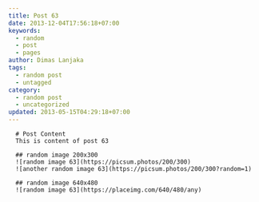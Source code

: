 ```yaml
---
title: Post 63
date: 2013-12-04T17:56:18+07:00
keywords:
  - random
  - post
  - pages
author: Dimas Lanjaka
tags:
  - random post
  - untagged
category:
  - random post
  - uncategorized
updated: 2013-05-15T04:29:18+07:00
---
```


      # Post Content
      This is content of post 63

      ## random image 200x300
      ![random image 63](https://picsum.photos/200/300)
      ![another random image 63](https://picsum.photos/200/300?random=1)

      ## random image 640x480
      ![random image 63](https://placeimg.com/640/480/any)
      